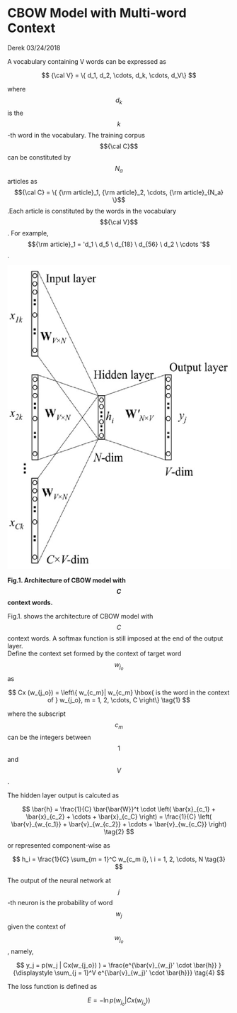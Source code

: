 # CBOW Model with Multi-word Context

Derek 03/24/2018

A vocabulary containing V words can be expressed as


$$
{\cal V} = \{ d_1, d_2, \cdots, d_k, \cdots, d_V\}
$$


where $$d_k$$ is the  $$k$$-th word in the vocabulary. The training corpus $${\cal C}$$  can be constituted by $$N_a$$ articles as $${\cal C} = \{ {\rm article}_1, {\rm article}_2, \cdots, {\rm article}_{N_a} \}$$.Each article is constituted by the words in the vocabulary $${\cal V}$$. For example, $${\rm article}_1 = 'd_1 \ d_5 \ d_{18} \ d_{56} \ d_2 \ \cdots '$$.

![](/assets/CBOW_cword.png)

**Fig.1. Architecture of CBOW model with **$$C$$** context words.**

Fig.1. shows the architecture of CBOW model with $$C$$ context words. A softmax function is still imposed at the end of the output layer.  
Define the context set formed by the context of target word $$w_{j_o}$$ as


$$
Cx (w_{j_o}) = \left\{ w_{c_m}| w_{c_m} \hbox{ is the word in the context of } w_{j_o}, m = 1, 2, \cdots, C \right\} \tag{1}
$$


where the subscript $$c_m$$ can be the integers between $$1$$ and $$V$$.

The hidden layer output is calcuted as


$$
\bar{h} = \frac{1}{C} \bar{\bar{W}}^t \cdot \left( \bar{x}_{c_1} + \bar{x}_{c_2} + \cdots + \bar{x}_{c_C} \right)
 = \frac{1}{C} \left( \bar{v}_{w_{c_1}} + \bar{v}_{w_{c_2}} + \cdots + \bar{v}_{w_{c_C}} \right) \tag{2}
$$


or represented component-wise as


$$
h_i = \frac{1}{C} \sum_{m = 1}^C w_{c_m i}, \ i = 1, 2, \cdots, N 
\tag{3}
$$


The output of the neural network at $$j$$-th neuron is the probability of word $$w_j$$ given the context of $$w_{j_o}$$, namely,


$$
y_j = p(w_j | Cx(w_{j_o}) ) = \frac{e^{\bar{v}_{w_j}' \cdot \bar{h}} }{\displaystyle \sum_{j = 1}^V e^{\bar{v}_{w_j}' \cdot \bar{h}}} \tag{4}
$$


The loss function is defined as


$$
E = -\ln p(w_{j_o}| Cx(w_{j_o})) \tag{5}
$$


